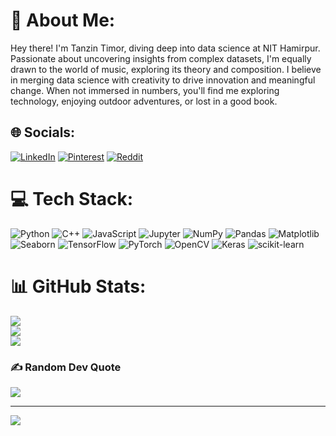 # 💫 About Me:
Hey there! I'm Tanzin Timor, diving deep into data science at NIT Hamirpur. Passionate about uncovering insights from complex datasets, I'm equally drawn to the world of music, exploring its theory and composition. I believe in merging data science with creativity to drive innovation and meaningful change. When not immersed in numbers, you'll find me exploring technology, enjoying outdoor adventures, or lost in a good book.


## 🌐 Socials:
[![LinkedIn](https://img.shields.io/badge/LinkedIn-%230077B5.svg?logo=linkedin&logoColor=white)](https://linkedin.com/in/https://www.linkedin.com/in/tanzin-timor-17376024b/) [![Pinterest](https://img.shields.io/badge/Pinterest-%23E60023.svg?logo=Pinterest&logoColor=white)](https://pinterest.com/dugeytanzin29) [![Reddit](https://img.shields.io/badge/Reddit-%23FF4500.svg?logo=Reddit&logoColor=white)](https://reddit.com/user/Dizzy-Cheek1677) 

# 💻 Tech Stack:
 ![Python](https://img.shields.io/badge/python-3670A0?style=flat&logo=python&logoColor=ffdd54) ![C++](https://img.shields.io/badge/c++-%2300599C.svg?style=flat&logo=c%2B%2B&logoColor=white) ![JavaScript](https://img.shields.io/badge/javascript-%23323330.svg?style=flat&logo=javascript&logoColor=%23F7DF1E) ![Jupyter](https://img.shields.io/badge/Jupyter-v1.0.0-ff69b4.svg) ![NumPy](https://img.shields.io/badge/numpy-%23013243.svg?style=flat&logo=numpy&logoColor=white) ![Pandas](https://img.shields.io/badge/pandas-%23150458.svg?style=flat&logo=pandas&logoColor=white) ![Matplotlib](https://img.shields.io/badge/Matplotlib-%23ffffff.svg?style=flat&logo=Matplotlib&logoColor=black) ![Seaborn](https://img.shields.io/badge/Seaborn-v0.11.2-brightgreen.svg)
 ![TensorFlow](https://img.shields.io/badge/TensorFlow-%23FF6F00.svg?style=flat&logo=TensorFlow&logoColor=white) ![PyTorch](https://img.shields.io/badge/PyTorch-%23EE4C2C.svg?style=flat&logo=PyTorch&logoColor=white) ![OpenCV](https://img.shields.io/badge/opencv-%23white.svg?style=flat&logo=opencv&logoColor=white) ![Keras](https://img.shields.io/badge/Keras-%23D00000.svg?style=flat&logo=Keras&logoColor=white) 
  ![scikit-learn](https://img.shields.io/badge/scikit--learn-%23F7931E.svg?style=flat&logo=scikit-learn&logoColor=white) 
# 📊 GitHub Stats:
![](https://github-readme-stats.vercel.app/api?username=tdtimor&theme=tokyonight&hide_border=false&include_all_commits=false&count_private=false)<br/>
![](https://github-readme-streak-stats.herokuapp.com/?user=tdtimor&theme=tokyonight&hide_border=false)<br/>
![](https://github-readme-stats.vercel.app/api/top-langs/?username=tdtimor&theme=tokyonight&hide_border=false&include_all_commits=false&count_private=false&layout=compact)

### ✍️ Random Dev Quote
![](https://quotes-github-readme.vercel.app/api?type=horizontal&theme=tokyonight)

---
[![](https://visitcount.itsvg.in/api?id=tdtimor&icon=0&color=8)](https://visitcount.itsvg.in)

<!-- Proudly created with GPRM ( https://gprm.itsvg.in ) -->
